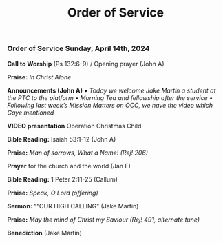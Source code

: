 ﻿---
layout: oos
title: Order of Service
---
### Order of Service Sunday, April 14th, 2024

**Call to Worship** (Ps 132:6-9) / Opening prayer (John A)

**Praise:** *In Christ Alone*

**Announcements (John A)** 
    *• Today we welcome Jake Martin a student at the PTC to the platform*
    *• Morning Tea and fellowship after the service*
    *• Following last week’s Mission Matters on OCC, we have the video which Gaye mentioned*
      
**VIDEO presentation** Operation Christmas Child

**Bible Reading:** Isaiah 53:1-12 (John A)

**Praise:** *Man of sorrows, What a Name! (Rej! 206)*

**Prayer** for the church and the world (Jan F)

**Bible Reading:** 1 Peter 2:11-25 (Callum)

**Praise:** *Speak, O Lord (offering)*

**Sermon:** ““OUR HIGH CALLING” (Jake Martin)

**Praise:** *May the mind of Christ my Saviour (Rej! 491, alternate tune)*

**Benediction**  (Jake Martin)
